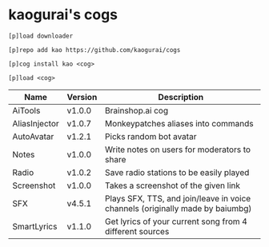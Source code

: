 # kaogurai's cogs

```
[p]load downloader

[p]repo add kao https://github.com/kaogurai/cogs

[p]cog install kao <cog>

[p]load <cog>
```

| Name | Version | Description |
|----------|--------|---------------------|
| AiTools  | v1.0.0 | Brainshop.ai cog |
| AliasInjector  | v1.0.7 | Monkeypatches aliases into commands |
| AutoAvatar | v1.2.1 | Picks random bot avatar |
| Notes    | v1.0.0 | Write notes on users for moderators to share |
| Radio | v1.0.2 | Save radio stations to be easily played |
| Screenshot | v1.0.0 | Takes a screenshot of the given link |
| SFX | v4.5.1 | Plays SFX, TTS, and join/leave in voice channels (originally made by baiumbg) |
| SmartLyrics | v1.1.0 | Get lyrics of your current song from 4 different sources |


